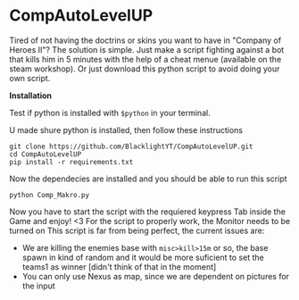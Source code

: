 # CompAutoLevelUP
Tired of not having the doctrins or skins you want to have in "Company of Heroes II"? The solution is simple. Just make a script fighting against a bot that kills him in 5 minutes with the help of a cheat menue (available on the steam workshop). Or just download this python script to avoid doing your own script.

**Installation**

Test if python is installed with ```$python``` in your terminal.

U made shure python is installed, then follow these instructions
```
git clone https://github.com/BlacklightYT/CompAutoLevelUP.git
cd CompAutoLevelUP
pip install -r requirements.txt

```
Now the dependecies are installed and you should be able to run this script
```
python Comp_Makro.py 
```
Now you have to start the script with the requiered keypress
Tab inside the Game and enjoy! <3
For the script to properly work, the Monitor needs to be turned on
This script is far from being perfect, the current issues are:
* We are killing the enemies base with ```misc>kill>15m``` or so, the base spawn in kind of random and it would be more suficient to set the teams1 as winner [didn't think of that in the moment]
* You can only use Nexus as map, since we are dependent on pictures for the input
